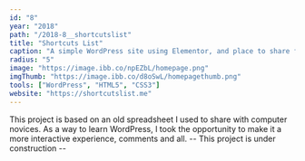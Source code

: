 ```yaml
---
id: "8"
year: "2018"
path: "/2018-8__shortcutslist"
title: "Shortcuts List"
caption: "A simple WordPress site using Elementor, and place to share favourite shortcuts."
radius: "5"
image: "https://image.ibb.co/npEZbL/homepage.png"
imgThumb: "https://image.ibb.co/d8oSwL/homepagethumb.png"
tools: ["WordPress", "HTML5", "CSS3"]
website: "https://shortcutslist.me"
---
```


This project is based on an old spreadsheet I used to share with computer novices.
As a way to learn WordPress, I took the opportunity to make it a more interactive experience, comments and all.
-- This project is under construction --

